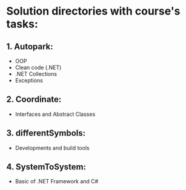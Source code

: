 # Solution directories with course's tasks:
## 1. Autopark:
- OOP
- Clean code (.NET)
- .NET Collections
- Exceptions
## 2. Coordinate:
- Interfaces and Abstract Classes
## 3. differentSymbols:
- Developments and build tools
## 4. SystemToSystem:
- Basic of .NET Framework and C#